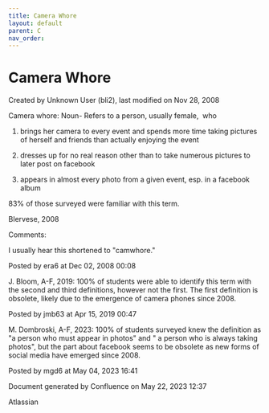 ```yaml
---
title: Camera Whore
layout: default
parent: C
nav_order:
---
```


# Camera Whore

Created by  Unknown User (bli2), last modified on Nov 28, 2008

Camera whore: Noun- Refers to a person, usually female,  who

1) brings her camera to every event and spends more time taking pictures of herself and friends than actually enjoying the event

2) dresses up for no real reason other than to take numerous pictures to later post on facebook

3) appears in almost every photo from a given event, esp. in a facebook album

83% of those surveyed were familiar with this term.

BIervese, 2008

Comments:

I usually hear this shortened to &quot;camwhore.&quot;

Posted by era6 at Dec 02, 2008 00:08

J. Bloom, A-F, 2019: 100% of students were able to identify this term with the second and third definitions, however not the first. The first definition is obsolete, likely due to the emergence of camera phones since 2008. 

Posted by jmb63 at Apr 15, 2019 00:47

M. Dombroski, A-F, 2023: 100% of students surveyed knew the definition as &quot;a person who must appear in photos&quot; and &quot; a person who is always taking photos&quot;, but the part about facebook seems to be obsolete as new forms of social media have emerged since 2008. 

Posted by mgd6 at May 04, 2023 16:41

Document generated by Confluence on May 22, 2023 12:37

Atlassian
